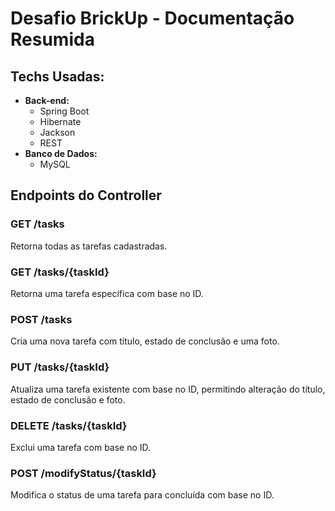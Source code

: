 # Desafio BrickUp - Documentação Resumida

## Techs Usadas:
- **Back-end:**
  - Spring Boot
  - Hibernate
  - Jackson
  - REST
- **Banco de Dados:**
  - MySQL
 
## Endpoints do Controller

### GET /tasks
Retorna todas as tarefas cadastradas.

### GET /tasks/{taskId}
Retorna uma tarefa específica com base no ID.

### POST /tasks
Cria uma nova tarefa com título, estado de conclusão e uma foto.

### PUT /tasks/{taskId}
Atualiza uma tarefa existente com base no ID, permitindo alteração do título, estado de conclusão e foto.

### DELETE /tasks/{taskId}
Exclui uma tarefa com base no ID.

### POST /modifyStatus/{taskId}
Modifica o status de uma tarefa para concluída com base no ID.
